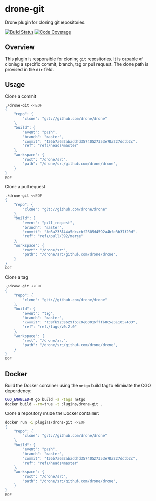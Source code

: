 # drone-git
Drone plugin for cloning git repositories.

[![Build Status](http://beta.drone.io/api/badges/drone-plugins/drone-git/status.svg)](http://beta.drone.io/drone-plugins/drone-git)
[![Code Coverage](https://aircover.co/badges/drone-plugins/drone-git/coverage.svg)](https://aircover.co/drone-plugins/drone-git)

## Overview

This plugin is responsible for cloning `git` repositories. It is capable of cloning a specific commit, branch, tag or pull request. The clone path is provided in the `dir` field.

## Usage

Clone a commit

```sh
./drone-git <<EOF
{
	"repo": {
		"clone": "git://github.com/drone/drone"
	},
	"build": {
		"event": "push",
		"branch": "master",
		"commit": "436b7a6e2abaddfd35740527353e78a227ddcb2c",
		"ref": "refs/heads/master"
	},
	"workspace": {
		"root": "/drone/src",
		"path": "/drone/src/github.com/drone/drone",
	}
}
EOF
```

Clone a pull request

```sh
./drone-git <<EOF
{
	"repo": {
		"clone": "git://github.com/drone/drone"
	},
	"build": {
		"event": "pull_request",
		"branch": "master",
		"commit": "8d6a233744a5dcacbf2605d4592a4bfe8b37320d",
		"ref": "refs/pull/892/merge"
	},
	"workspace": {
		"root": "/drone/src",
		"path": "/drone/src/github.com/drone/drone",
	}
}
EOF
```

Clone a tag

```sh
./drone-git <<EOF
{
	"repo": {
		"clone": "git://github.com/drone/drone"
	},
	"build": {
		"event": "tag",
		"branch": "master",
		"commit": "339fb92b9629f63c0e88016fffb865e3e1055483",
		"ref": "refs/tags/v0.2.0"
	},
	"workspace": {
		"root": "/drone/src",
		"path": "/drone/src/github.com/drone/drone",
	}
}
EOF
```

## Docker

Build the Docker container using the `netgo` build tag to eliminate
the CGO dependency:

```sh
CGO_ENABLED=0 go build -a -tags netgo
docker build --rm=true -t plugins/drone-git .
```

Clone a repository inside the Docker container:

```sh
docker run -i plugins/drone-git <<EOF
{
	"repo": {
		"clone": "git://github.com/drone/drone"
	},
	"build": {
		"event": "push",
		"branch": "master",
		"commit": "436b7a6e2abaddfd35740527353e78a227ddcb2c",
		"ref": "refs/heads/master"
	},
	"workspace": {
		"root": "/drone/src",
		"path": "/drone/src/github.com/drone/drone",
	}
}
EOF
```
